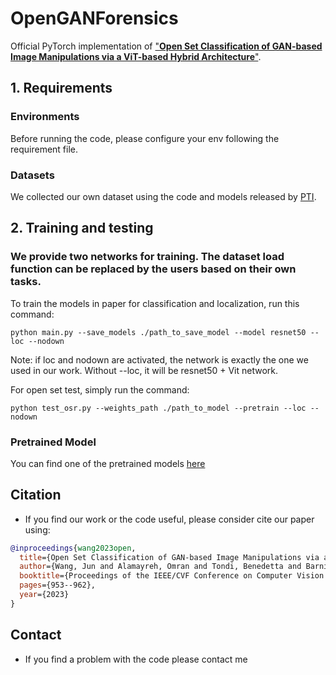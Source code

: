 # OpenGANForensics
Official PyTorch implementation of
["**Open Set Classification of GAN-based Image Manipulations via a ViT-based Hybrid Architecture**"](https://openaccess.thecvf.com/content/CVPR2023W/WMF/papers/Wang_Open_Set_Classification_of_GAN-Based_Image_Manipulations_via_a_ViT-Based_CVPRW_2023_paper.pdf). 


## 1. Requirements
### Environments
Before running the code, please configure your env following the requirement file.

### Datasets
We collected our own dataset using the code and models released by [PTI](https://github.com/danielroich/PTI).

## 2. Training and testing
### We provide two networks for training. The dataset load function can be replaced by the users based on their own tasks.

To train the models in paper for classification and localization, run this command:
```train
python main.py --save_models ./path_to_save_model --model resnet50 --loc --nodown
```
Note: if loc and nodown are activated, the network is exactly the one we used in our work. Without --loc, it will be resnet50 + Vit network.

For open set test, simply run the command:
```Open set test
python test_osr.py --weights_path ./path_to_model --pretrain --loc --nodown
```
### Pretrained Model

You can find one of the pretrained models [here]([https://drive.google.com/file/d/1UJ8dhiMcbebMv6fHAVeGg2LOOrvrt1qC/view?usp=drive_link](https://drive.google.com/drive/folders/1tgVPNL4lCVYUkT1OyYhGDmz0lOu75EHW?usp=drive_link))
## Citation
- If you find our work or the code useful, please consider cite our paper using:
```bibtex
@inproceedings{wang2023open,
  title={Open Set Classification of GAN-based Image Manipulations via a ViT-based Hybrid Architecture},
  author={Wang, Jun and Alamayreh, Omran and Tondi, Benedetta and Barni, Mauro},
  booktitle={Proceedings of the IEEE/CVF Conference on Computer Vision and Pattern Recognition},
  pages={953--962},
  year={2023}
}
```

## Contact
- If you find a problem with the code please contact me
